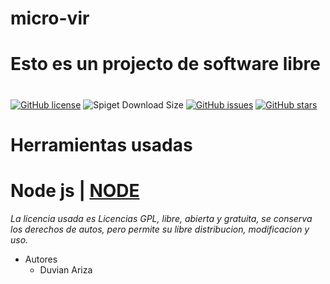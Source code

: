 # micro-vir
# Esto es un projecto de software libre <h1> 
[![GitHub license](https://img.shields.io/github/license/099duvian/micro-vir)](https://github.com/099duvian/micro-vir/blob/main/LICENSE)
![Spiget Download Size](https://img.shields.io/spiget/download-size/2.36%20gb?style=plastic)
[![GitHub issues](https://img.shields.io/github/issues/099duvian/micro-vir)](https://github.com/099duvian/micro-vir/issues)
[![GitHub stars](https://img.shields.io/github/stars/099duvian/micro-vir)](https://github.com/099duvian/micro-vir/stargazers)
# Herramientas usadas <h8> 
# Node js | [NODE](https://nodejs.org/es/) <h8>
*La licencia usada es Licencias GPL, libre, abierta y gratuita, se conserva los derechos de autos, pero permite su libre distribucion, modificacion y uso.*
* Autores
  * Duvian Ariza
#


